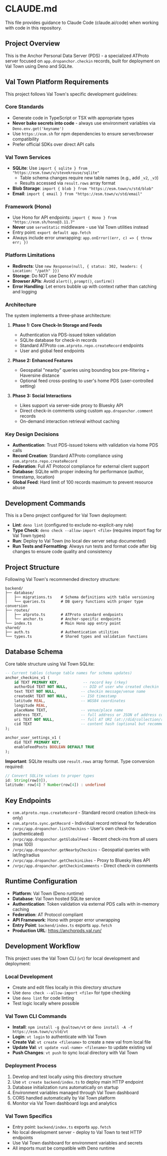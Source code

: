 # CLAUDE.md

This file provides guidance to Claude Code (claude.ai/code) when working with code in this repository.

## Project Overview

This is the Anchor Personal Data Server (PDS) - a specialized ATProto server focused on `app.dropanchor.checkin` records, built for deployment on Val Town using Deno and SQLite.

## Val Town Platform Requirements

This project follows Val Town's specific development guidelines:

### Core Standards
- Generate code in TypeScript or TSX with appropriate types
- **Never bake secrets into code** - always use environment variables via `Deno.env.get('keyname')`
- Use `https://esm.sh` for npm dependencies to ensure server/browser compatibility
- Prefer official SDKs over direct API calls

### Val Town Services
- **SQLite**: Use `import { sqlite } from "https://esm.town/v/stevekrouse/sqlite"`
  - Table schema changes require new table names (e.g., add `_v2`, `_v3`)
  - Results accessed via `result.rows` array format
- **Blob Storage**: `import { blob } from "https://esm.town/v/std/blob"`
- **Email**: `import { email } from "https://esm.town/v/std/email"`

### Framework (Hono)
- Use Hono for API endpoints: `import { Hono } from "https://esm.sh/hono@3.11.7"`
- **Never** use `serveStatic` middleware - use Val Town utilities instead
- Entry point: `export default app.fetch`
- Always include error unwrapping: `app.onError((err, c) => { throw err; })`

### Platform Limitations
- **Redirects**: Use `new Response(null, { status: 302, headers: { Location: "/path" }})` 
- **Storage**: Do NOT use Deno KV module
- **Browser APIs**: Avoid `alert()`, `prompt()`, `confirm()`
- **Error Handling**: Let errors bubble up with context rather than catching and logging

### Architecture

The system implements a three-phase architecture:

1. **Phase 1: Core Check-In Storage and Feeds**
   - Authentication via PDS-issued token validation
   - SQLite database for check-in records
   - Standard ATProto `com.atproto.repo.createRecord` endpoints
   - User and global feed endpoints

2. **Phase 2: Enhanced Features**
   - Geospatial "nearby" queries using bounding box pre-filtering + Haversine distance
   - Optional feed cross-posting to user's home PDS (user-controlled setting)

3. **Phase 3: Social Interactions**
   - Likes support via server-side proxy to Bluesky API
   - Direct check-in comments using custom `app.dropanchor.comment` records
   - On-demand interaction retrieval without caching

### Key Design Decisions

- **Authentication**: Trust PDS-issued tokens with validation via home PDS calls
- **Record Creation**: Standard ATProto compliance using `com.atproto.repo.createRecord`
- **Federation**: Full AT Protocol compliance for external client support
- **Database**: SQLite with proper indexing for performance (author, timestamp, location)
- **Global Feed**: Hard limit of 100 records maximum to prevent resource abuse

## Development Commands

This is a Deno project configured for Val Town deployment:

- **Lint**: `deno lint` (configured to exclude no-explicit-any rule)
- **Type Check**: `deno check --allow-import <file>` (requires import flag for Val Town types)
- **Run**: Deploy to Val Town (no local dev server setup documented)
- **Run Tests and Formatting**: Always run tests and format code after big changes to ensure code quality and consistency

## Project Structure

Following Val Town's recommended directory structure:

```
backend/
├── database/
│   ├── migrations.ts    # Schema definitions with table versioning
│   └── queries.ts       # DB query functions with proper type conversion
├── routes/
│   ├── atproto.ts       # ATProto standard endpoints
│   └── anchor.ts        # Anchor-specific endpoints
└── index.ts             # Main Hono app entry point
shared/
├── auth.ts              # Authentication utilities
└── types.ts             # Shared types and validation functions
```

## Database Schema

Core table structure using Val Town SQLite:

```sql
-- Current tables (change table names for schema updates)
anchor_checkins_v1 (
    id TEXT PRIMARY KEY,           -- record key (rkey)
    authorDid TEXT NOT NULL,       -- DID of user who created checkin
    text TEXT NOT NULL,           -- checkin message/venue name
    createdAt TEXT NOT NULL,      -- ISO timestamp
    latitude REAL,                -- WGS84 coordinates
    longitude REAL,               
    placeName TEXT,               -- venue/place name
    address TEXT,                 -- full address or JSON of address components
    uri TEXT NOT NULL,            -- full AT URI (at://did/collection/rkey)
    cid TEXT                      -- content hash (optional but recommended)
);

anchor_user_settings_v1 (
    did TEXT PRIMARY KEY,
    enableFeedPosts BOOLEAN DEFAULT TRUE
);
```

**Important**: SQLite results use `result.rows` array format. Type conversion required:
```typescript
// Convert SQLite values to proper types
id: String(row[0]),
latitude: row[4] ? Number(row[4]) : undefined
```

## Key Endpoints

- `com.atproto.repo.createRecord` - Standard record creation (check-ins only)
- `com.atproto.sync.getRecord` - Individual record retrieval for federation
- `/xrpc/app.dropanchor.listCheckins` - User's own check-ins (authenticated)
- `/xrpc/app.dropanchor.getGlobalFeed` - Recent check-ins from all users (max 100)
- `/xrpc/app.dropanchor.getNearbyCheckins` - Geospatial queries with lat/lng/radius
- `/xrpc/app.dropanchor.getCheckinLikes` - Proxy to Bluesky likes API
- `/xrpc/app.dropanchor.getCheckinComments` - Direct check-in comments

## Runtime Configuration

- **Platform**: Val Town (Deno runtime)
- **Database**: Val Town hosted SQLite service
- **Authentication**: Token validation via external PDS calls with in-memory caching
- **Federation**: AT Protocol compliant
- **API Framework**: Hono with proper error unwrapping
- **Entry Point**: `backend/index.ts` exports `app.fetch`
- **Production URL**: https://anchorpds.val.run/

## Development Workflow

This project uses the Val Town CLI (`vt`) for local development and deployment:

### Local Development

- Create and edit files locally in this directory structure
- Use `deno check --allow-import <file>` for type checking
- Use `deno lint` for code linting
- Test logic locally where possible

### Val Town CLI Commands

- **Install**: `npm install -g @valtown/vt` or `deno install -A -f https://esm.town/v/std/vt`
- **Login**: `vt login` to authenticate with Val Town
- **Create Val**: `vt create <filename>` to create a new val from local file
- **Update Val**: `vt update <val-name> <filename>` to update existing val
- **Push Changes**: `vt push` to sync local directory with Val Town

### Deployment Process

1. Develop and test locally using this directory structure
2. Use `vt create backend/index.ts` to deploy main HTTP endpoint
3. Database initialization runs automatically on startup
4. Environment variables managed through Val Town dashboard
5. CORS handled automatically by Val Town platform
6. Monitor via Val Town dashboard logs and analytics

### Val Town Specifics

- Entry point: `backend/index.ts` exports `app.fetch`
- No local development server - deploy to Val Town to test HTTP endpoints
- Use Val Town dashboard for environment variables and secrets
- All imports must be compatible with Deno runtime